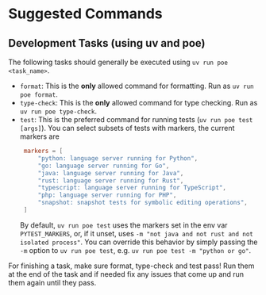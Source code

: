 # Suggested Commands

## Development Tasks (using uv and poe)

The following tasks should generally be executed using `uv run poe <task_name>`.

- `format`: This is the **only** allowed command for formatting. Run as `uv run poe format`.
- `type-check`: This is the **only** allowed command for type checking. Run as `uv run poe type-check`.
- `test`: This is the preferred command for running tests (`uv run poe test [args]`). You can select subsets of tests with markers,
   the current markers are
   ```toml
    markers = [
        "python: language server running for Python",
        "go: language server running for Go",
        "java: language server running for Java",
        "rust: language server running for Rust",
        "typescript: language server running for TypeScript",
        "php: language server running for PHP",
        "snapshot: snapshot tests for symbolic editing operations",
    ]
   ```
  By default, `uv run poe test` uses the markers set in the env var `PYTEST_MARKERS`, or, if it unset, uses `-m "not java and not rust and not isolated process"`.
  You can override this behavior by simply passing the `-m` option to `uv run poe test`, e.g. `uv run poe test -m "python or go"`.

For finishing a task, make sure format, type-check and test pass! Run them at the end of the task
and if needed fix any issues that come up and run them again until they pass.